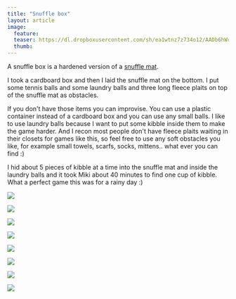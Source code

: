 ```yaml
---
title: "Snuffle box"
layout: article
image:
  feature:
  teaser: https://dl.dropboxusercontent.com/sh/ea1wtnz7z734o12/AADb6hWcvIWmXhQtWJ9W17jwa/aktivointi/haistelulaatikko/DS41144-245px.jpg
  thumb:
---
```


A snuffle box is a hardened version of a [snuffle mat](http://minimuutti.com/en/activation/snuffle-mat/).

I took a cardboard box and then I laid the snuffle mat on the bottom. I put some tennis balls and some laundry balls and three long fleece plaits on top of the snuffle mat as obstacles.

If you don't have those items you can improvise. You can use a plastic container instead of a cardboard box and you can use any small balls. I like to use laundry balls because I want to put some kibble inside them to make the game harder. And I recon most people don't have fleece plaits waiting in their closets for games like this, so feel free to use any soft obstacles you like, for example small towels, scarfs, socks, mittens.. what ever you can find :)

I hid about 5 pieces of kibble at a time into the snuffle mat and inside the laundry balls and it took Miki about 40 minutes to find one cup of kibble. What a perfect game this was for a rainy day :)

[![](https://dl.dropboxusercontent.com/sh/ea1wtnz7z734o12/AAASg0PWJz7W1rZifFpV4lC-a/aktivointi/haistelulaatikko/DS41013-800px.jpg)](https://dl.dropboxusercontent.com/sh/ea1wtnz7z734o12/AAA6kaPiZbsQa0AHyZYtMrEua/aktivointi/haistelulaatikko/DS41013.jpg)

[![](https://dl.dropboxusercontent.com/sh/ea1wtnz7z734o12/AAA9NwgQnGuC8HpCi9zjb353a/aktivointi/haistelulaatikko/DS40996-800px.jpg)](https://dl.dropboxusercontent.com/sh/ea1wtnz7z734o12/AAA1O3X1NhG1_hzcTR0nuZJBa/aktivointi/haistelulaatikko/DS40996.jpg)

[![](https://dl.dropboxusercontent.com/sh/ea1wtnz7z734o12/AAAwDFlx10zCITNE0WkBFNE2a/aktivointi/haistelulaatikko/DS41005-800px.jpg)](https://dl.dropboxusercontent.com/sh/ea1wtnz7z734o12/AAD9EKoZSELanPFV4qKtyNESa/aktivointi/haistelulaatikko/DS41005.jpg)

[![](https://dl.dropboxusercontent.com/sh/ea1wtnz7z734o12/AADjeLAS0jzk0Fo5DpFL07SXa/aktivointi/haistelulaatikko/DS41030-800px.jpg)](https://dl.dropboxusercontent.com/sh/ea1wtnz7z734o12/AAAEqis9NgYNSGEbmzisDbIfa/aktivointi/haistelulaatikko/DS41030.jpg)

[![](https://dl.dropboxusercontent.com/sh/ea1wtnz7z734o12/AAAWfzyLfXzEqqFamGy-ozVta/aktivointi/haistelulaatikko/DS41037-800px.jpg)](https://dl.dropboxusercontent.com/sh/ea1wtnz7z734o12/AACv8WpP-tGILFqhPaoROVVda/aktivointi/haistelulaatikko/DS41037.jpg)

[![](https://dl.dropboxusercontent.com/sh/ea1wtnz7z734o12/AACXYOkrUV2yb2W7vTxW7xSFa/aktivointi/haistelulaatikko/DS41144-800px.jpg)](https://dl.dropboxusercontent.com/sh/ea1wtnz7z734o12/AADAFQSXn4k01UDgVu-yWRkDa/aktivointi/haistelulaatikko/DS41144.jpg)

[![](https://dl.dropboxusercontent.com/sh/ea1wtnz7z734o12/AACw3EjQkdGWFH4IklUbfWVEa/aktivointi/haistelulaatikko/DS41184-800px.jpg)](https://dl.dropboxusercontent.com/sh/ea1wtnz7z734o12/AACGZ8A_sE-YhbMW5YJxm5bXa/aktivointi/haistelulaatikko/DS41184.jpg)

[![](https://dl.dropboxusercontent.com/sh/ea1wtnz7z734o12/AABKWoIINcGnY-ZJbVC0XNNSa/aktivointi/haistelulaatikko/DS41165-800px.jpg)](https://dl.dropboxusercontent.com/sh/ea1wtnz7z734o12/AABLUp-kQmi6QkGEXp7Y_6soa/aktivointi/haistelulaatikko/DS41165.jpg)
